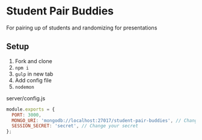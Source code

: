 # Student Pair Buddies
For pairing up of students and randomizing for presentations

## Setup
1. Fork and clone
2. `npm i`
3. `gulp` in new tab
4. Add config file
4. `nodemon`

server/config.js
```javascript
module.exports = {
  PORT: 3000,
  MONGO_URI: 'mongodb://localhost:27017/student-pair-buddies', // Change your URI
  SESSION_SECRET: 'secret', // Change your secret
};
```
